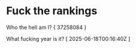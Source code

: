 # Fuck the rankings

Who the hell am I?
{ 37258084 }

What fucking year is it?
[ 2025-06-18T00:16:40Z ]
